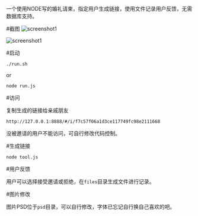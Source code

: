 一个使用NODE写的婚礼请柬，指定用户生成链接，使用文件记录用户反馈，无需数据库支持。

#截图
![screenshot1](https://github.com/kession/wedding_invitation/blob/master/screenshot/screenshot1.png)

![screenshot1](https://github.com/kession/wedding_invitation/blob/master/screenshot/screenshot2.png)

#启动

    ./run.sh
or

    node run.js
    
    
    
#访问

复制生成的链接给亲戚朋友

    http://127.0.0.1:8888/#/i/f7c57f06a1d3ce117749fc98e2111668

没被邀请的用户不能访问，可自行修改代码控制。


#生成链接

    node tool.js


#用户反馈

用户可以选择接受邀请或拒绝，在`files`目录生成文件进行记录。

#图片修改

图片PSD位于`psd`目录，可以自行修改，字体已忘记自行换自己喜欢的吧。
